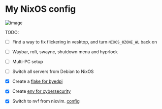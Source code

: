 # My NixOS config

![image](https://github.com/user-attachments/assets/9486ba50-0495-4f83-b120-6e613bc605c7)

TODO:

- [ ] Find a way to fix flickering in vesktop, and turn `NIXOS_OZONE_WL` back on
- [ ] Waybar, rofi, swaync, shutdown menu and hyprlock
- [ ] Multi-PC setup
- [ ] Switch all servers from Debian to NixOS

- [x] Create a [flake for byedpi](https://github.com/ch4og/byedpi-flake)
- [x] Create [env for cybersecurity](https://github.com/ch4og/nixcybersec)
- [x] Switch to nvf from nixvim. [config](https://github.com/ch4og/nvf)
